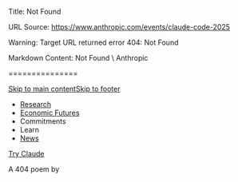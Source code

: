 Title: Not Found

URL Source: https://www.anthropic.com/events/claude-code-2025

Warning: Target URL returned error 404: Not Found

Markdown Content:
Not Found \ Anthropic

===============

[Skip to main content](https://www.anthropic.com/events/claude-code-2025#main-content)[Skip to footer](https://www.anthropic.com/events/claude-code-2025#footer)

[](https://www.anthropic.com/)

*   [Research](https://www.anthropic.com/research)
*   [Economic Futures](https://www.anthropic.com/economic-futures)
*   Commitments
*   Learn
*   [News](https://www.anthropic.com/news)

[Try Claude](https://claude.ai/)

A 404 poem by
